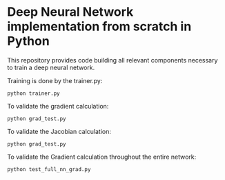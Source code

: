 # Deep Neural Network implementation from scratch in Python
This repository provides code building all relevant components necessary to train a deep neural network.

Training is done by the trainer.py:
```
python trainer.py
```

To validate the gradient calculation:
```
python grad_test.py
```

To validate the Jacobian calculation:
```
python grad_test.py
```

To validate the Gradient calculation throughout the entire network:
```
python test_full_nn_grad.py
```